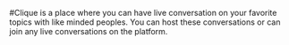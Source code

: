 #Clique is a place where you can have live conversation on your favorite topics with like minded peoples. You can host these conversations or can join any live conversations on the platform.